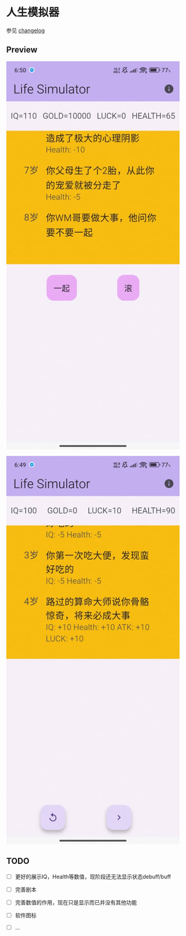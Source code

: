# 人生模拟器
参见 [changelog](changelog.md)

## Preview
![img1](./img/img1.jpeg)


![img2](./img/img2.jpeg)


## TODO
- [ ] 更好的展示IQ，Health等数值，现阶段还无法显示状态debuff/buff
- [ ] 完善剧本
- [ ] 完善数值的作用，现在只是显示而已并没有其他功能
- [ ] 软件图标
- [ ] ...

